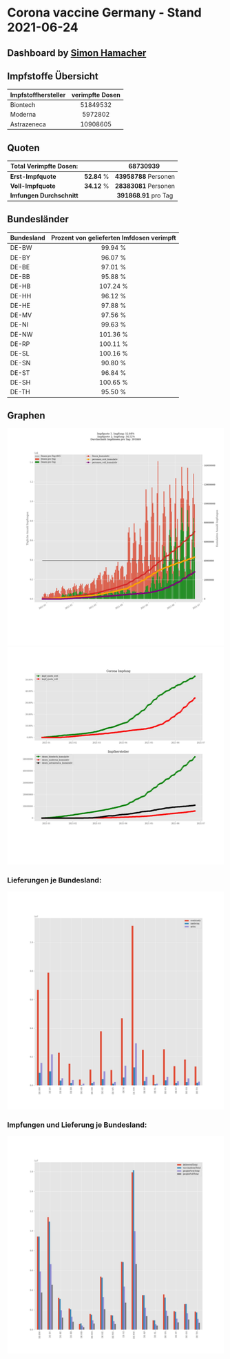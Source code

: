 # Corona vaccine Germany - Stand 2021-06-24
## Dashboard by [Simon Hamacher](https://www.shamacher.eu)
## Impfstoffe Übersicht
**Impfstoffhersteller** | **verimpfte Dosen**
-------- | :--------:
Biontech | 51849532
Moderna | 5972802
Astrazeneca | 10908605


## Quoten
**Total Verimpfte Dosen:** | |68730939&nbsp;
-------- | :--------:| :--------:
**Erst-Impfquote** | **52.84** %| **43958788** Personen
**Voll-Impfquote** | **34.12** %| **28383081** Personen
**Imfungen Durchschnitt** | |**391868.91** pro Tag 
## Bundesländer
**Bundesland** | **Prozent von gelieferten Imfdosen verimpft**
-------- | :--------:
DE-BW | 99.94 %
DE-BY | 96.07 %
DE-BE | 97.01 %
DE-BB | 95.88 %
DE-HB | 107.24 %
DE-HH | 96.12 %
DE-HE | 97.88 %
DE-MV | 97.56 %
DE-NI | 99.63 %
DE-NW | 101.36 %
DE-RP | 100.11 %
DE-SL | 100.16 %
DE-SN | 90.80 %
DE-ST | 96.84 %
DE-SH | 100.65 %
DE-TH | 95.50 %
## Graphen
<img src="Impfungen-Corona-01.jpg" alt="Impf Übersicht" title="Impf Übersicht" />
<img src="Impfungen-Corona-02.jpg" alt="Impfquote" title="Impf Übersicht" />

### Lieferungen je Bundesland:
<img src="Impfungen-Corona-04.jpg" alt="Impfungen in den Bundesländern" title="Impfungen in den Bundesländern" />

### Impfungen und Lieferung je Bundesland:
<img src="Impfungen-Corona-05.jpg" alt="Impfungen in den Bundesländern" title="Impfungen in den Bundesländern" />

